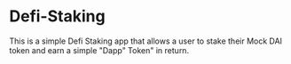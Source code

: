 # Defi-Staking
This is a simple Defi Staking app that allows a user to stake their Mock DAI token and earn a simple "Dapp" Token" in return.
